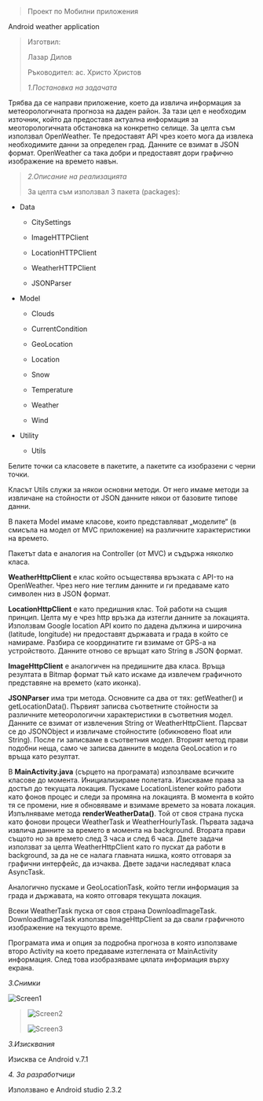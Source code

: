 > Проект по Мобилни приложения

Android weather application

> Изготвил:
>
> Лазар Дилов
>
> Ръководител: ас. Христо Христов
>
> *1.Постановка* *на* *задачата*

Трябва да се направи приложение, което да извлича информация за
метеорологичната прогноза на даден район. За тази цел е необходим
източник, който да предоставя актуална информация за меоторологичната
обстановка на конкретно селище. За целта съм използвал OpenWeather. Те
предоставят API чрез което мога да извлека необходимите данни за
определен град. Данните се взимат в JSON формат. OpenWeather са така
добри и предоставят дори графично изображение на времето навън.

> *2.Описание* *на* *реализацията*
>
> За целта съм използвал 3 пакета (packages):

-   Data

    -   CitySettings

    -   ImageHTTPClient

    -   LocationHTTPClient

    -   WeatherHTTPClient

    -   JSONParser

-   Model

    -   Clouds

    -   CurrentCondition

    -   GeoLocation

    -   Location

    -   Snow

    -   Temperature

    -   Weather

    -   Wind

-   Utility

    -   Utils

Белите точки са класовете в пакетите, а пакетите са изобразени с черни
точки.

Класът Utils служи за някои основни методи. От него имаме методи за
извличане на стойности от JSON данните някои от базовите типове данни.

В пакета Model имаме класове, които представляват „моделите“ (в смисъла
на модел от MVC приложение) на различните характеристики на времето.

Пакетът data е аналогия на Controller (от MVC) и съдържа няколко класа.

**WeatherHttpClient** e клас който осъществява връзката с API-то на
OpenWeather. Чрез него ние теглим данните и ги предаваме като символен
низ в JSON формат.

**LocationHttpClient** е като предишния клас. Той работи на същия
принцип. Целта му е чрез http връзка да изтегли данните за локацията.
Използвам Google location API които по дадена дължина и широчина
(latitude, longitude) ни предоставят държавата и града в който се
намираме. Разбира се координатите ги взимаме от GPS-a на устройството.
Данните отново се връщат като String в JSON формат.

**ImageHttpClient** е аналогичен на предишните два класа. Връща
резултата в Bitmap формат тъй като искаме да извлечем графичното
представяне на времето (като иконка).

**JSONParser** има три метода. Основните са два от тях: getWeather() и
getLocationData(). Първият записва съответните стойности за различните
метеорологични характеристики в съответния модел. Данните се взимат от
извлечения String от WeatherHttpClient. Парсват се до JSONObject и
извличаме стойностите (обикновено float или String). После ги записваме
в съответния модел. Вторият метод прави подобни неща, само че записва
данните в модела GeoLocation и го връща като резултат.

В **MainActivity.java** (сърцето на програмата) изпозлваме всичките
класове до момента. Инициализираме полетата. Изискваме права за достъп
до текущата локация. Пускаме LocationListener който работи като фонов
процес и следи за промяна на локацията. В момента в който тя се промени,
ние я обновяваме и взимаме времето за новата локация. Изпълняваме метода
**renderWeatherData()**. Той от своя страна пуска като фонови процеси
WeatherTask и WeatherHourlyTask. Първата задача извлича данните за
времето в момента на background. Втората прави същото но за времето след
3 часа и след 6 часа. Двете задачи използват за целта WeatherHttpClient
като го пускат да работи в background, за да не се налага главната
нишка, която отговаря за графични интерфейс, да изчаква. Двете задачи
наследяват класа AsyncTask.

Аналогично пускаме и GeoLocationTask, който тегли информация за града и
държавата, на която отговаря текущата локация.

Всеки WeatherTask пуска от своя страна DownloadImageTask.
DownloadImageTask използва ImageHttpClient за да свали графичното
изображение на текущото време.

Програмата има и опция за подробна прогноза в която използваме второ
Activity на което предаваме изтеглената от MainActivity информация. След
това изобразяваме цялата информация върху екрана.

*3.Снимки*

![Screen1](./screenshots/image1.png)

> ![Screen2](./screenshots/image2.png)
>
> ![Screen3](./screenshots/image3.png)

*3.Изисквания*

Изисква се Android v.7.1

*4. За разработчици*

Използвано е Android studio 2.3.2
